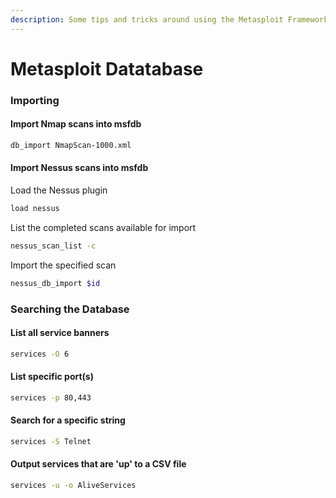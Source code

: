 ```yaml
---
description: Some tips and tricks around using the Metasploit Framework Dataabse (msfdb)
---
```


# Metasploit Datatabase

### Importing

#### Import Nmap scans into msfdb

```bash
db_import NmapScan-1000.xml
```

#### Import Nessus scans into msfdb

Load the Nessus plugin

```bash
load nessus
```

List the completed scans available for import

```bash
nessus_scan_list -c
```

Import the specified scan

```bash
nessus_db_import $id
```

### Searching the Database

#### List all service banners

```bash
services -O 6
```

#### List specific port(s)

```bash
services -p 80,443
```

#### Search for a specific string

```bash
services -S Telnet
```

#### Output services that are 'up' to a CSV file

```bash
services -u -o AliveServices
```
